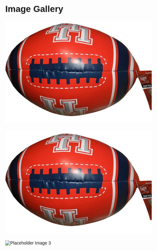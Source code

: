 <!DOCTYPE html>
<html lang="en">
<head>
    <meta charset="UTF-8">
    <meta name="viewport" content="width=device-width, initial-scale=1.0">
    <title>Image Gallery</title>
    <style>
        body {
            font-family: Arial, sans-serif;
            margin: 0;
            padding: 0;
        }
        .container {
            max-width: 800px;
            margin: 0 auto;
            padding: 20px;
        }
        .image {
            margin-bottom: 20px;
        }
    </style>
</head>
<body>
    <div class="container">
        <h1>Image Gallery</h1>
        <div class="image">
            <img src="04953323111B.jpg" alt="Placeholder Image 1">
        </div>
        <div class="image">
            <img src="https://github.com/j-algo/tmp/blob/main/04953323111B.jpg" alt="Placeholder Image 2">
        </div>
        <div class="image">
            <img src="https://via.placeholder.com/300" alt="Placeholder Image 3">
        </div>
    </div>
</body>
</html>
